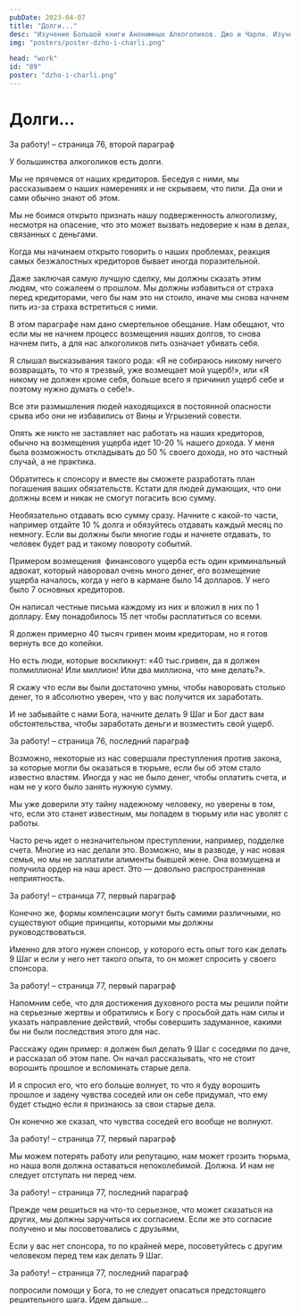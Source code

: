 ```yaml
---
pubDate: 2023-04-07
title: "Долги..."
desc: "Изучение Большой книги Анонимных Алкоголиков. Джо и Чарли. Изучение БК. (088)"
img: "posters/poster-dzho-i-charli.png"

head: "work"
id: "89"
poster: "dzho-i-charli.png"
---
```


# Долги...

За работу! – страница 76, второй параграф

У большинства алкоголиков есть долги.

Мы не прячемся от наших кредиторов. Беседуя с ними, мы рассказываем о наших намерениях и не скрываем, что пили. Да они и сами обычно знают об этом.

Мы не боимся открыто признать нашу подверженность алкоголизму, несмотря на опасение, что это может вызвать недоверие к нам в делах, связанных с деньгами.

Когда мы начинаем открыто говорить о наших проблемах, реакция самых безжалостных кредиторов бывает иногда поразительной.

Даже заключая самую лучшую сделку, мы должны сказать этим людям, что сожалеем о прошлом. Мы должны избавиться от страха перед кредиторами, чего бы нам это ни стоило, иначе мы снова начнем пить из-за страха встретиться с ними.

В этом параграфе нам дано смертельное обещание. Нам обещают, что если мы не начнем процесс возмещения наших долгов, то снова начнем пить, а для нас алкоголиков пить означает убивать себя.

Я слышал высказывания такого рода: «Я не собираюсь никому ничего возвращать, то что я трезвый, уже возмещает мой ущерб!», или «Я никому не должен кроме себя, больше всего я причинил ущерб себе и поэтому нужно думать о себе!».

Все эти размышления людей находящихся в постоянной опасности срыва ибо они не избавились от Вины и Угрызений совести.

Опять же никто не заставляет нас работать на наших кредиторов, обычно на возмещения ущерба идет 10-20 % нашего дохода. У меня была возможность откладывать до 50 % своего дохода, но это частный случай, а не практика.

Обратитесь к спонсору и вместе вы сможете разработать план погашения ваших обязательств. Кстати для людей думающих, что они должны всем и никак не смогут погасить всю сумму.

Необязательно отдавать всю сумму сразу. Начните с какой-то части, например отдайте 10 % долга и обязуйтесь отдавать каждый месяц по немногу. Если вы должны были многие годы и начнете отдавать, то человек будет рад и такому повороту событий.

Примером возмещения  финансового ущерба есть один криминальный адвокат, который наворовал очень много денег, его возмещение ущерба началось, когда у него в кармане было 14 долларов. У него было 7 основных кредиторов.

Он написал честные письма каждому из них и вложил в них по 1 доллару. Ему понадобилось 15 лет чтобы расплатиться со всеми.

Я должен примерно 40 тысяч гривен моим кредиторам, но я готов вернуть все до копейки.

Но есть люди, которые воскликнут: «40 тыс.гривен, да я должен полмиллиона! Или миллион! Или два миллиона, что мне делать?».

Я скажу что если вы были достаточно умны, чтобы наворовать столько денег, то я абсолютно уверен, что у вас получится их заработать.

И не забывайте с нами Бога, начните делать 9 Шаг и Бог даст вам обстоятельства, чтобы заработать деньги и возместить свой ущерб.

За работу! – страница 76, последний параграф

Возможно, некоторые из нас совершали преступления против закона, за которые могли бы оказаться в тюрьме, если бы об этом стало известно властям. Иногда у нас не было денег, чтобы оплатить счета, и нам не у кого было занять нужную сумму.

Мы уже доверили эту тайну надежному человеку, но уверены в том, что, если это станет известным, мы попадем в тюрьму или нас уволят с работы.

Часто речь идет о незначительном преступлении, например, подделке счета. Многие из нас делали это. Возможно, мы в разводе, у нас новая семья, но мы не заплатили алименты бывшей жене. Она возмущена и получила ордер на наш арест. Это — довольно распространенная неприятность.

За работу! – страница 77, первый параграф

Конечно же, формы компенсации могут быть самими различными, но существуют общие принципы, которыми мы должны руководствоваться.

Именно для этого нужен спонсор, у которого есть опыт того как делать 9 Шаг и если у него нет такого опыта, то он может спросить у своего спонсора.

За работу! – страница 77, первый параграф

Напомним себе, что для достижения духовного роста мы решили пойти на серьезные жертвы и обратились к Богу с просьбой дать нам силы и указать направление действий, чтобы совершить задуманное, какими бы ни были последствия этого для нас.

Расскажу один пример: я должен был делать 9 Шаг с соседями по даче, и рассказал об этом папе. Он начал рассказывать, что не стоит ворошить прошлое и вспоминать старые дела.

И я спросил его, что его больше волнует, то что я буду ворошить прошлое и задену чувства соседей или он себе придумал, что ему будет стыдно если я признаюсь за свои старые дела.

Он конечно же сказал, что чувства соседей его вообще не волнуют.

За работу! – страница 77, первый параграф

Мы можем потерять работу или репутацию, нам может грозить тюрьма, но наша воля должна оставаться непоколебимой. Должна. И нам не следует отступать ни перед чем.

За работу! – страница 77, последний параграф

Прежде чем решиться на что-то серьезное, что может сказаться на других, мы должны заручиться их согласием. Если же это согласие получено и мы посоветовались с друзьями,

Если у вас нет спонсора, то по крайней мере, посоветуйтесь с другим человеком перед тем как делать 9 Шаг.

За работу! – страница 77, последний параграф

попросили помощи у Бога, то не следует опасаться предстоящего решительного шага.
Идем дальше…
